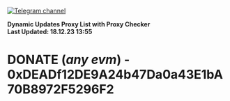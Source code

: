 [![Telegram channel](https://img.shields.io/endpoint?url=https://runkit.io/damiankrawczyk/telegram-badge/branches/master?url=https://t.me/n4z4v0d)](https://t.me/n4z4v0d) 

**Dynamic Updates Proxy List with Proxy Checker**  
**Last Updated: 18.12.23 13:55**

# DONATE (_any evm_) - 0xDEADf12DE9A24b47Da0a43E1bA70B8972F5296F2
